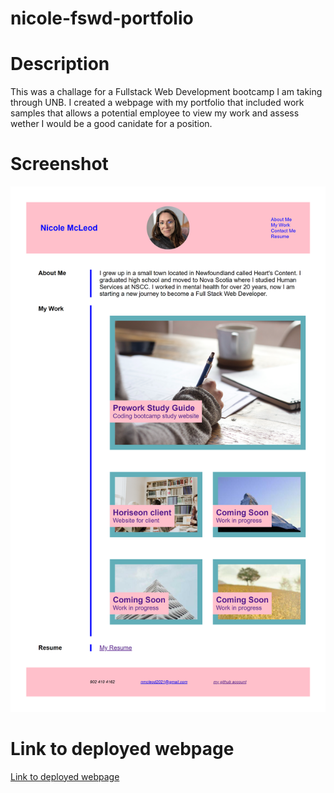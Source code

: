 # nicole-fswd-portfolio

# Description

This was a challage for a Fullstack Web Development bootcamp I am taking through UNB. I created a webpage with my portfolio that included work samples that allows a potential employee to view my work and assess wether I would be a good canidate for a position.

# Screenshot

![Full screenshot](./assets/images/full%20screen%20shot.png)

# Link to deployed webpage

[Link to deployed webpage]()
